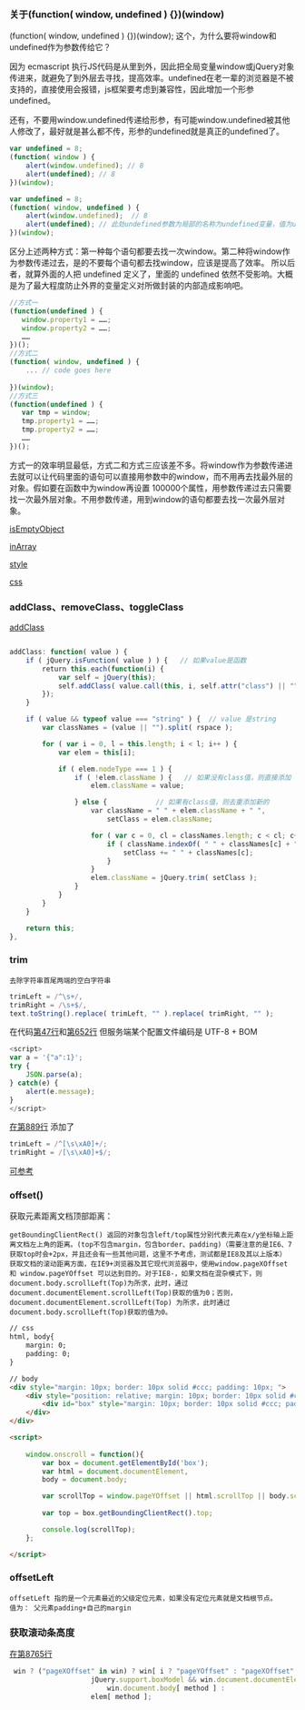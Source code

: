 


### 关于(function( window, undefined ) {})(window)
(function( window, undefined ) {})(window);
这个，为什么要将window和undefined作为参数传给它？

因为 ecmascript 执行JS代码是从里到外，因此把全局变量window或jQuery对象传进来，就避免了到外层去寻找，提高效率。undefined在老一辈的浏览器是不被支持的，直接使用会报错，js框架要考虑到兼容性，因此增加一个形参undefined。

还有，不要用window.undefined传递给形参，有可能window.undefined被其他人修改了，最好就是甚么都不传，形参的undefined就是真正的undefined了。

```javascript
var undefined = 8;  
(function( window ) {   
    alert(window.undefined); // 8  
    alert(undefined); // 8  
})(window);  
```

```javascript
var undefined = 8;  
(function( window, undefined ) {   
    alert(window.undefined);  // 8  
    alert(undefined); // 此处undefined参数为局部的名称为undefined变量，值为undefined  
})(window);  
```

区分上述两种方式：第一种每个语句都要去找一次window。第二种将window作为参数传递过去，是的不要每个语句都去找window，应该是提高了效率。 所以后者，就算外面的人把 undefined 定义了，里面的 undefined 依然不受影响。大概是为了最大程度防止外界的变量定义对所做封装的内部造成影响吧。

```javascript
//方式一  
(function(undefined ) {  
   window.property1 = ……;  
   window.property2 = ……;  
   ……  
})();  
//方式二  
(function( window, undefined ) {  
    ... // code goes here  
  
})(window);  
//方式三  
(function(undefined ) {  
   var tmp = window;  
   tmp.property1 = ……;  
   tmp.property2 = ……;  
   ……  
})();  
```

方式一的效率明显最低，方式二和方式三应该差不多。将window作为参数传递进去就可以让代码里面的语句可以直接用参数中的window，而不用再去找最外层的对象。假如要在函数中为window再设置 100000个属性，用参数传递过去只需要找一次最外层对象。不用参数传递，用到window的语句都要去找一次最外层对象。


[isEmptyObject](https://github.com/jarvis12138/md/blob/master/md/jQuery.v1.6.js#L532)

[inArray](https://github.com/jarvis12138/md/blob/master/md/jQuery.v1.6.js#L687)

[style](https://github.com/jarvis12138/md/blob/master/md/jQuery.v1.6.js#L6208)

[css](https://github.com/jarvis12138/md/blob/master/md/jQuery.v1.6.js#L6259)

### addClass、removeClass、toggleClass
[addClass](https://github.com/jarvis12138/md/blob/master/md/jQuery.v1.6.js#L1911)
```js

addClass: function( value ) {
    if ( jQuery.isFunction( value ) ) {   // 如果value是函数
        return this.each(function(i) {
            var self = jQuery(this);
            self.addClass( value.call(this, i, self.attr("class") || "") );
        });
    }

    if ( value && typeof value === "string" ) {  // value 是string 
        var classNames = (value || "").split( rspace );

        for ( var i = 0, l = this.length; i < l; i++ ) {
            var elem = this[i];

            if ( elem.nodeType === 1 ) {
                if ( !elem.className ) {   // 如果没有class值，则直接添加 
                    elem.className = value;

                } else {            // 如果有class值，则去重添加新的     
                    var className = " " + elem.className + " ",
                        setClass = elem.className;

                    for ( var c = 0, cl = classNames.length; c < cl; c++ ) {
                        if ( className.indexOf( " " + classNames[c] + " " ) < 0 ) {
                            setClass += " " + classNames[c];
                        }
                    }
                    elem.className = jQuery.trim( setClass );
                }
            }
        }
    }

    return this;
},

```

### trim
```
去除字符串首尾两端的空白字符串
```
```js
trimLeft = /^\s+/,
trimRight = /\s+$/,
text.toString().replace( trimLeft, "" ).replace( trimRight, "" );
```
在代码[第47行](https://github.com/jarvis12138/md/blob/master/md/jQuery.v1.6.js#47)和[第652行](https://github.com/jarvis12138/md/blob/master/md/jQuery.v1.6.js#L652)
但服务端某个配置文件编码是 UTF-8 + BOM
```js
<script>
var a = '﻿{"a":1}';
try {
    JSON.parse(a);
} catch(e) {
    alert(e.message);
}
</script>
```
[在第889行](https://github.com/jarvis12138/md/blob/master/md/jQuery.v1.6.js#L889)
添加了
```js
trimLeft = /^[\s\xA0]+/;
trimRight = /[\s\xA0]+$/;
```
[可参考](https://imququ.com/post/bom-and-javascript-trim.html)

### offset()
获取元素距离文档顶部距离：
```
getBoundingClientRect() 返回的对象包含left/top属性分别代表元素在x/y坐标轴上距离文档左上角的距离。(top不包含margin，包含border、padding)（需要注意的是IE6、7 获取top时会+2px，并且还会有一些其他问题，这里不予考虑，测试都是IE8及其以上版本）
获取文档的滚动距离方面，在IE9+浏览器及其它现代浏览器中，使用window.pageXOffset 和 window.pageYOffset 可以达到目的。对于IE8-，如果文档在混杂模式下，则document.body.scrollLeft(Top)为所求，此时，通过document.documentElement.scrollLeft(Top)获取的值为0；否则，document.documentElement.scrollLeft(Top) 为所求，此时通过document.body.scrollLeft(Top)获取的值为0。
```
```html
// css
html, body{
    margin: 0;
    padding: 0;
}

// body
<div style="margin: 10px; border: 10px solid #ccc; padding: 10px; ">
    <div style="position: relative; margin: 10px; border: 10px solid #ccc; padding: 10px; ">
        <div id="box" style="margin: 10px; border: 10px solid #ccc; padding: 10px; width: 100px; height: 1000px;; background: red;"></div>
    </div>
</div>

<script>
    
    window.onscroll = function(){
        var box = document.getElementById('box');
        var html = document.documentElement,
        body = document.body;

        var scrollTop = window.pageYOffset || html.scrollTop || body.scrollTop;
        
        var top = box.getBoundingClientRect().top;

        console.log(scrollTop);
    };

</script>

```

### offsetLeft
```
offsetLeft 指的是一个元素最近的父级定位元素，如果没有定位元素就是文档根节点。
值为： 父元素padding+自己的margin
```

### 获取滚动条高度
[在第8765行](https://github.com/jarvis12138/md/blob/master/md/jQuery.v1.6.js#8765)
```js
 win ? ("pageXOffset" in win) ? win[ i ? "pageYOffset" : "pageXOffset" ] :
                    jQuery.support.boxModel && win.document.documentElement[ method ] ||
                        win.document.body[ method ] :
                    elem[ method ];
```





